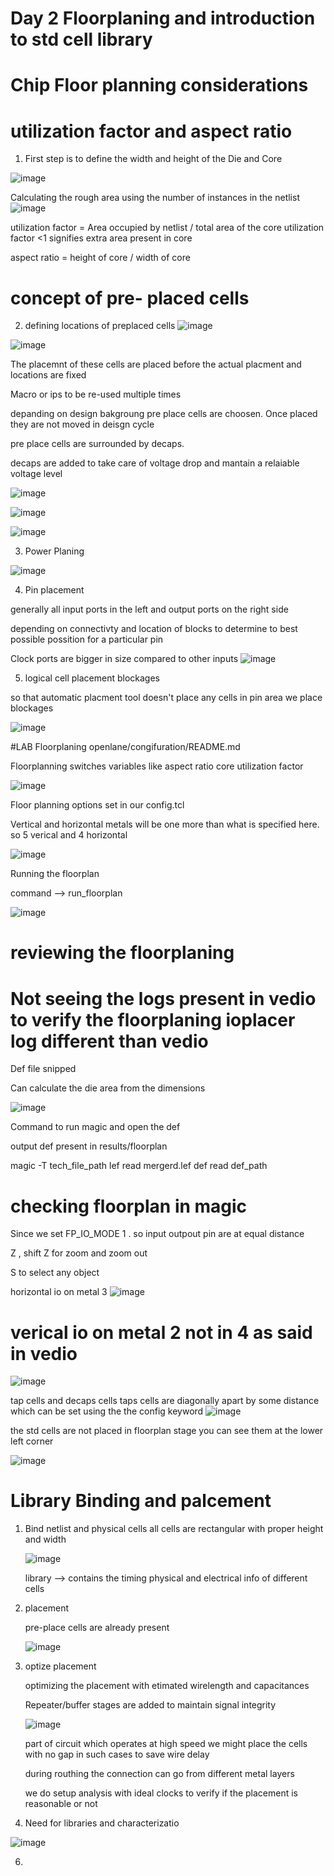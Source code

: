 # Day 2 Floorplaning and introduction to std cell library


# Chip Floor planning considerations 

# utilization factor and aspect ratio

1. First step is to define the width and height of the Die and Core

![image](https://github.com/user-attachments/assets/50927129-b7c8-4abc-84a0-374fccd917ee)


Calculating the rough area using the number of instances in the netlist 
![image](https://github.com/user-attachments/assets/b68093ff-054a-4c26-aba2-9714785c86ba)

utilization factor = Area occupied by netlist / total area of the core
utilization factor <1 signifies extra area present in core


aspect ratio = height of core / width of core


# concept of pre- placed cells

2. defining locations of preplaced cells
![image](https://github.com/user-attachments/assets/e5640d91-6c64-4207-b4c4-f71f294afd78)

![image](https://github.com/user-attachments/assets/d1cafd23-dfe3-4fa4-9637-743b6c882003)

The placemnt of these cells are placed before the actual placment and locations are fixed

Macro or ips to be re-used multiple times

depanding on design bakgroung pre place cells are choosen. Once placed they are not moved in deisgn cycle

pre place cells are surrounded by decaps.

decaps are added to take care of voltage drop and mantain a relaiable voltage level

![image](https://github.com/user-attachments/assets/09da046e-cda2-416b-b74b-d6fb0078e835)

![image](https://github.com/user-attachments/assets/d0e89d2d-b13c-41d2-bce0-f78eed0b1fff)


![image](https://github.com/user-attachments/assets/686c8001-22f9-4bf6-8504-3bff3ed7998d)

3. Power Planing

![image](https://github.com/user-attachments/assets/559e4efe-227d-4460-acb0-676ed37bf470)


4. Pin placement

generally all input ports in the left and output ports on the right side


depending on connectivty and location of blocks to determine to best possible possition for a particular pin


Clock ports are bigger in size compared to other inputs 
![image](https://github.com/user-attachments/assets/29305f7c-fd28-42fd-801b-e776a447f1b3)

5. logical cell placement blockages

so that automatic placment tool doesn't place any cells in pin area we place blockages

![image](https://github.com/user-attachments/assets/54dc5e6d-6924-4e2c-afc6-9fd1b2e9a5cb)


#LAB Floorplaning
openlane/congifuration/README.md

Floorplanning switches variables like aspect ratio core utilization factor

![image](https://github.com/user-attachments/assets/7dd0c11f-e0a9-43bb-9aa2-ca3331667eb0)

Floor planning options set in our config.tcl 

Vertical and horizontal metals will be one more than what is specified here. so 5 verical and 4 horizontal

![image](https://github.com/user-attachments/assets/174729bb-4e9f-412f-8d76-0265ec1854c5)

Running the floorplan

command --> run_floorplan

![image](https://github.com/user-attachments/assets/01076139-5a37-4067-9d2a-16774f0d5163)


# reviewing the floorplaning

# Not seeing the logs present in vedio to verify the floorplaning ioplacer log different than vedio


Def file snipped 

Can calculate the die area from the dimensions

![image](https://github.com/user-attachments/assets/bc3708d3-6e4f-403f-9804-7c5dc3cc54b5)

Command to run magic and open the def 

output def present in results/floorplan

magic -T tech_file_path lef read mergerd.lef def read def_path

# checking floorplan in magic

Since we set FP_IO_MODE 1 . so input outpout pin are at equal distance


Z , shift Z for zoom and zoom out

S to select any object 

horizontal io on metal 3 
![image](https://github.com/user-attachments/assets/e4c6ac77-893d-4935-ac30-bd00a23abede)

# verical io on metal 2 not in 4 as said in vedio
![image](https://github.com/user-attachments/assets/a2abfa5d-6010-4d15-9f19-2a801c28cea8)


tap cells and decaps cells
taps cells are diagonally apart by some distance which can be set using the the config keyword
![image](https://github.com/user-attachments/assets/54c5042e-db77-4fd3-b3a9-2e50f7305dac)


the std cells are not placed in floorplan stage you can see them at the lower left corner

![image](https://github.com/user-attachments/assets/4597d7c4-0052-4695-8bdf-e96b2505e3f7)


# Library Binding and palcement

1. Bind netlist and physical cells
   all cells are rectangular with proper height and width

   ![image](https://github.com/user-attachments/assets/735da6bb-b3b2-43b0-8328-1465ededf555)

   library --> contains the timing physical and electrical info of different cells

2. placement

   pre-place cells are already present

   ![image](https://github.com/user-attachments/assets/c569dccc-fe4a-499e-b8cc-e182bd3d7c75)

3. optize placement
  
   optimizing the placement with etimated wirelength and capacitances

   Repeater/buffer stages are added to maintain signal integrity

   ![image](https://github.com/user-attachments/assets/65570014-4cc9-46d5-91ac-f1e5aaf79ca4)

   part of circuit which operates at high speed we might place the cells with no gap in such cases to save wire delay

   during routhing the connection can go from different metal layers

   we do setup analysis with ideal clocks to verify if the placement is reasonable or not


4. Need for libraries and characterizatio
   
![image](https://github.com/user-attachments/assets/4f99fc52-3568-4b9e-ba89-c88349a75e33)



6. 









